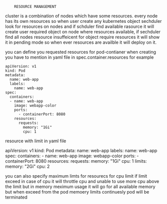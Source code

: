 		RESOURCE MANAGEMENT

cluster is a combination of nodes which have some resources. every node has its own
resources so when user create any kubernetes object sechduler look for resources on 
nodes and if schduler find available rasource it will create user required object 
on node where resources available, if sechduler find all nodes resource insuffeicent
for object require resources it will show it in pending mode so when ever resources 
are availble it will deploy on  it.

you can define you requested resources for pod-contianer when creating you have to
mention in yaml file in spec.container.resources for example

	apiVersion: v1
	kind: Pod
	metadata:
	  name: web-app
	  labels:
	    name: web-app
	spec:
	  containers:
	  - name: web-app
	    image: webapp-color
	    ports:
	      - containerPort: 8080
	    resources:
	      requests:
	        memory: "1Gi"
	        cpu: 1


resource with limit in yaml file 

apiVersion: v1
        kind: Pod
        metadata:
          name: web-app
          labels:
            name: web-app
        spec:
          containers:
          - name: web-app
            image: webapp-color
            ports:
              - containerPort: 8080
            resources:
              requests:
                memory: "1Gi"
                cpu: 1
	      limits:
	        memory: "2Gi"
		cpu: 2


you can also specify maximum limts for resourecs for cpu limit if limit exceed in case
of cpu it will throttle cpu and unable to use more cpu above the limit but in memory 
meximum usage it will go for all available memory but when exceed from the pod memoery
limits continuesly  pod will be terminated


